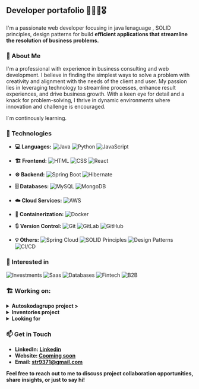 ## Developer portafolio 🚀💸💡🎖️

I'm a passionate web developer focusing in java lenaguage , SOLID principles, design patterns for build **efficient applications that streamline the resolution of business problems.**

### 🚀 About Me

I'm a professional with experience in business consulting and web development. I believe in finding the simplest ways to solve a problem with creativity and alignment with the needs of the client and user.
My passion lies in leveraging technology to streamline processes, enhance result experiences, and drive business growth. With a keen eye for detail and a knack for problem-solving, I thrive in dynamic environments where innovation and challenge is encouraged.

I´m continously learning.


### 🔧 Technologies
- **:computer: Languages:**  ![Java](https://img.shields.io/badge/Java-FF0000?style=for-the-badge&logo=java&logoColor=white&labelColor=black) ![Python](https://img.shields.io/badge/Python-3776AB?style=for-the-badge&logo=python&logoColor=white&labelColor=black) ![JavaScript](https://img.shields.io/badge/JavaScript-F7DF1E?style=for-the-badge&logo=javascript&logoColor=yellow&labelColor=black)
- **:building_construction: Frontend:**  ![HTML](https://img.shields.io/badge/HTML5-E34F26?style=for-the-badge&logo=html5&logoColor=white&labelColor=black) ![CSS](https://img.shields.io/badge/CSS3-1572B6?style=for-the-badge&logo=css3&logoColor=white&labelColor=black) ![React](https://img.shields.io/badge/React-61DAFB?style=for-the-badge&logo=react&logoColor=white&labelColor=black)

- **:gear: Backend:**  ![Spring Boot](https://img.shields.io/badge/Spring_Boot-6DB33F?style=for-the-badge&logo=spring-boot&labelColor=black) ![Hibernate](https://img.shields.io/badge/Hibernate-59666C?style=for-the-badge&logo=hibernate&labelColor=black)
- **:file_cabinet: Databases:**  ![MySQL](https://img.shields.io/badge/MySQL-4479A1?style=for-the-badge&logo=mysql&logoColor=white&labelColor=black) ![MongoDB](https://img.shields.io/badge/MongoDB-47A248?style=for-the-badge&logo=mongodb&logoColor=white&labelColor=black)
- **:cloud: Cloud Services:**  ![AWS](https://img.shields.io/badge/AWS-232F3E?style=for-the-badge&logo=amazon-aws&logoColor=white&labelColor=black)
- **:whale: Containerization:**  ![Docker](https://img.shields.io/badge/Docker-2496ED?style=for-the-badge&logo=docker&logoColor=white&labelColor=black)
- **:arrows_clockwise: Version Control:**  ![Git](https://img.shields.io/badge/Git-F05032?style=for-the-badge&logo=git&logoColor=white&labelColor=black) ![GitLab](https://img.shields.io/badge/GitLab-FCA121?style=for-the-badge&logo=gitlab&logoColor=white&labelColor=black) ![GitHub](https://img.shields.io/badge/GitHub-181717?style=for-the-badge&logo=github&logoColor=white&labelColor=black)
- **:bulb: Others:**  ![Spring Cloud](https://img.shields.io/badge/Spring_Cloud-6DB33F?style=for-the-badge&logo=spring-cloud&logoColor=green&labelColor=black) ![SOLID Principles](https://img.shields.io/badge/SOLID_Principles-007396?style=for-the-badge&labelColor=black) ![Design Patterns](https://img.shields.io/badge/Design_Patterns-757575?style=for-the-badge&labelColor=black) ![CI/CD](https://img.shields.io/badge/CI%2FCD-0170FE?style=for-the-badge&logo=github-actions&logoColor=white&labelColor=black)

### 🎯 Interested in
![Investments](https://img.shields.io/badge/Investments-007bff?style=for-the-badge&logoColor=white&labelColor=black)
![Saas](https://img.shields.io/badge/Saas-49aaff?style=for-the-badge&logoColor=white&labelColor=black)
![Databases](https://img.shields.io/badge/Databases-49cc90?style=for-the-badge&logoColor=white&labelColor=black)
![Fintech](https://img.shields.io/badge/Fintech-1d8a78?style=for-the-badge&logoColor=white&labelColor=black)
![B2B](https://img.shields.io/badge/B2B-0052cc?style=for-the-badge&logoColor=white&labelColor=black)

### 🏗️ Working on: 
<details>
<summary><strong> Autoskodagrupo project ></strong></summary>
- A virtual spare parts catalog to drive lead generation for a local auto repair business.
- **stack:** Java, Spring Boot, MySQL, React, aws
</details>
<details>
<summary><strong> Inventories project </summary>
- Intelligent inventory management system integrating with related information databases to drive intelligent decision-making about fixed assets.
- **stack:** Python, Flask, Postgresql, SQLAlchemy.
</details>
<details>
<summary>Looking for</summary>
<ul>I am seeking opportunities for collaboration on Java development projects incorporating cloud technologies, both SQL and NoSQL databases, among other aspects.</ul>
<ul>I am seeking assistance with CSS to enhance UX/UI design.</ul>
</details>
  
### 📫 Get in Touch

- LinkedIn: [Linkedin](https://www.linkedin.com/in/sebastiantorres2121/)
- Website: [Cooming soon](https://www.yourwebsite.com)
- Email: [str9371@gmail.com](mailto:str9371@gmail.com)

Feel free to reach out to me to discuss project collaboration opportunities, share insights, or just to say hi!
